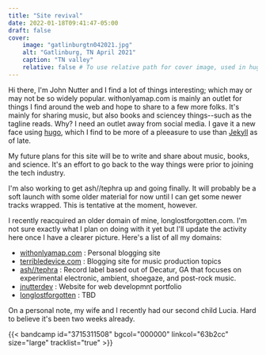 ```yaml
---
title: "Site revival"
date: 2022-01-18T09:41:47-05:00
draft: false
cover:
    image: "gatlinburgtn042021.jpg"
    alt: "Gatlinburg, TN April 2021"
    caption: "TN valley"
    relative: false # To use relative path for cover image, used in hugo Page-bundles
---
```


Hi there, I'm John Nutter and I find a lot of things interesting; which may or may not be so widely popular. withonlyamap.com is mainly an outlet for things I find around the web and hope to share to a few more folks. It's mainly for sharing music, but also books and sciencey things--such as the tagline reads. Why? I need an outlet away from social media. I gave it a new face using [hugo](https://gohugo.io), which I find to be more of a pleeasure to use than [Jekyll](https://jekyllrb.com/) as of late. 

My future plans for this site will be to write and share about music, books, and science. It's an effort to go back to the way things were prior to joining the tech industry. 

I'm also working to get ash//tephra up and going finally. It will probably be a soft launch with some older material for now until I can get some newer tracks wrapped. This is tentative at the moment, however. 

I recently reacquired an older domain of mine, longlostforgotten.com. I'm not sure exactly what I plan on doing with it yet but I'll update the activity here once I have a clearer picture. Here's a list of all my domains:

- [withonlyamap.com](https://www.withonlyamap.com) : Personal blogging site
- [terribledevice.com](https://www.terribledevice.com) : Blogging site for music production topics
- [ash//tephra](https://www.ashtephra.com) : Record label based out of Decatur, GA that focuses on experimental electronic, ambient, shoegaze, and post-rock music.
- [jnutterdev](https://www.jnutterdev.com) : Website for web developmnt portfolio
- [longlostforgotten](https://www.longlostforgotten.com) : TBD

On a personal note, my wife and I recently had our second child Lucia. Hard to believe it's been two weeks already. 


{{< bandcamp id="3715311508" bgcol="000000" linkcol="63b2cc" size="large" tracklist="true" >}}